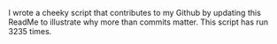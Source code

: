 I wrote a cheeky script that contributes to my Github by updating this ReadMe to illustrate why more than commits matter. This script has run 3235 times.